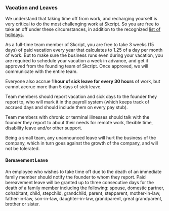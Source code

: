 ### Vacation and Leaves

We understand that taking time off from work, and recharging yourself is very critical to do the most challenging work at Skcript. So you are free to take an off under these circumstances, in addition to the recognized [list of holidays](https://github.com/skcript/BlackBook/blob/master/Perks/Holidays.md).

As a full-time team member of Skcript, you are free to take 3 weeks (15 days) of paid vacation every year that calculates to 1.25 of a day per month of work. But to make sure the business runs even during your vacation, you are required to schedule your vacation a week in advance, and get it approved from the founding team of Skcript. Once approved, we will communicate with the entire team.

Everyone also accrue **1 hour of sick leave for every 30 hours** of work, but cannot accrue more than 5 days of sick leave.

Team members should report vacation and sick days to the founder they report to, who will mark it in the payroll system (which keeps track of accrued days and should include them on every pay stub).

Team members with chronic or terminal illnesses should talk with the founder they report to about their needs for remote work, flexible time, disability leave and/or other support.

Being a small team, any unannounced leave will hurt the business of the company, which in turn goes against the growth of the company, and will not be tolerated.

#### Bereavement Leave

An employee who wishes to take time off due to the death of an immediate family member should notify the founder to whom they report. Paid bereavement leave will be granted up to three consecutive days for the death of a family member including the following:  spouse, domestic partner, cohabitant, child, stepchild, grandchild, parent, stepparent, mother-in-law, father-in-law, son-in-law, daughter-in-law, grandparent, great grandparent, brother or sister.
